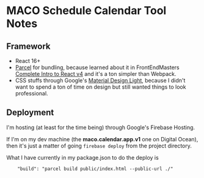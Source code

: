 # MACO Schedule Calendar Tool Notes

## Framework

- React 16+
- [Parcel](https://parceljs.org/) for bundling, because learned about it in FrontEndMasters [Complete Intro to React v4](https://frontendmasters.com/courses/complete-react-v4/) and it's a ton simpler than Webpack.
- CSS stuffs through Google's [Material Design Light](https://getmdl.io), because I didn't want to spend a ton of time on design but still wanted things to look professional.

## Deployment

I'm hosting (at least for the time being) through Google's Firebase Hosting.

If I'm on my dev machine (the **maco.calendar.app.v1** one on Digital Ocean), then it's just a matter of going `firebase deploy` from the project directory.

What I have currently in my package.json to do the deploy is

```
    "build": "parcel build public/index.html --public-url ./"
```
